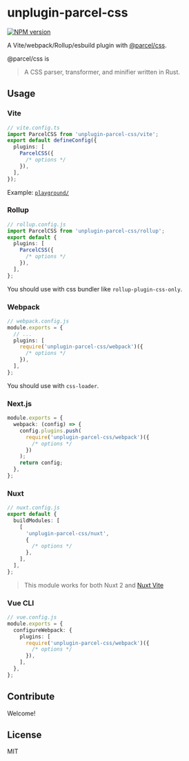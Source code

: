 # unplugin-parcel-css

[![NPM version](https://img.shields.io/npm/v/unplugin-parcel-css)](https://www.npmjs.com/package/unplugin-parcel-css)

A Vite/webpack/Rollup/esbuild plugin with
[@parcel/css](https://github.com/parcel-bundler/parcel-css).

@parcel/css is

> A CSS parser, transformer, and minifier written in Rust.

## Usage

### Vite

```ts
// vite.config.ts
import ParcelCSS from 'unplugin-parcel-css/vite';
export default defineConfig({
  plugins: [
    ParcelCSS({
      /* options */
    }),
  ],
});
```

Example: [`playground/`](./playground/)

### Rollup

```ts
// rollup.config.js
import ParcelCSS from 'unplugin-parcel-css/rollup';
export default {
  plugins: [
    ParcelCSS({
      /* options */
    }),
  ],
};
```

You should use with css bundler like `rollup-plugin-css-only`.

### Webpack

```ts
// webpack.config.js
module.exports = {
  // ...
  plugins: [
    require('unplugin-parcel-css/webpack')({
      /* options */
    }),
  ],
};
```

You should use with `css-loader`.

### Next.js

```ts
module.exports = {
  webpack: (config) => {
    config.plugins.push(
      require('unplugin-parcel-css/webpack')({
        /* options */
      })
    );
    return config;
  },
};
```

### Nuxt

```ts
// nuxt.config.js
export default {
  buildModules: [
    [
      'unplugin-parcel-css/nuxt',
      {
        /* options */
      },
    ],
  ],
};
```

> This module works for both Nuxt 2 and [Nuxt Vite](https://github.com/nuxt/vite)

### Vue CLI

```ts
// vue.config.js
module.exports = {
  configureWebpack: {
    plugins: [
      require('unplugin-parcel-css/webpack')({
        /* options */
      }),
    ],
  },
};
```

## Contribute

Welcome!

## License

MIT
